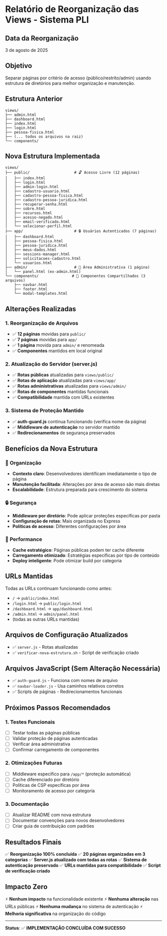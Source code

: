# Relatório de Reorganização das Views - Sistema PLI

## Data da Reorganização

3 de agosto de 2025

## Objetivo

Separar páginas por critério de acesso (público/restrito/admin) usando estrutura de diretórios para melhor organização e manutenção.

## Estrutura Anterior

```
views/
├── admin.html
├── dashboard.html
├── index.html
├── login.html
├── pessoa-fisica.html
├── (... todos os arquivos na raiz)
└── components/
```

## Nova Estrutura Implementada

```
views/
├── public/                    # 🔓 Acesso Livre (12 páginas)
│   ├── index.html
│   ├── login.html
│   ├── admin-login.html
│   ├── cadastro-usuario.html
│   ├── cadastro-pessoa-fisica.html
│   ├── cadastro-pessoa-juridica.html
│   ├── recuperar-senha.html
│   ├── sobre.html
│   ├── recursos.html
│   ├── acesso-negado.html
│   ├── email-verificado.html
│   └── selecionar-perfil.html
├── app/                       # 🔒 Usuários Autenticados (7 páginas)
│   ├── dashboard.html
│   ├── pessoa-fisica.html
│   ├── pessoa-juridica.html
│   ├── meus-dados.html
│   ├── sessions-manager.html
│   ├── solicitacoes-cadastro.html
│   └── usuarios.html
├── admin/                     # 🔐 Área Administrativa (1 página)
│   └── panel.html (ex-admin.html)
└── components/               # 🧩 Componentes Compartilhados (3 arquivos)
    ├── navbar.html
    ├── footer.html
    └── modal-templates.html
```

## Alterações Realizadas

### 1. Reorganização de Arquivos

- ✅ **12 páginas** movidas para `public/`
- ✅ **7 páginas** movidas para `app/`
- ✅ **1 página** movida para `admin/` e renomeada
- ✅ **Componentes** mantidos em local original

### 2. Atualização do Servidor (server.js)

- ✅ **Rotas públicas** atualizadas para `views/public/`
- ✅ **Rotas de aplicação** atualizadas para `views/app/`
- ✅ **Rotas administrativas** atualizadas para `views/admin/`
- ✅ **Rotas de componentes** mantidas funcionais
- ✅ **Compatibilidade** mantida com URLs existentes

### 3. Sistema de Proteção Mantido

- ✅ **auth-guard.js** continua funcionando (verifica nome da página)
- ✅ **Middleware de autenticação** no servidor mantido
- ✅ **Redirecionamentos** de segurança preservados

## Benefícios da Nova Estrutura

### 🎯 **Organização**

- **Contexto claro**: Desenvolvedores identificam imediatamente o tipo de página
- **Manutenção facilitada**: Alterações por área de acesso são mais diretas
- **Escalabilidade**: Estrutura preparada para crescimento do sistema

### 🔒 **Segurança**

- **Middleware por diretório**: Pode aplicar proteções específicas por pasta
- **Configuração de rotas**: Mais organizada no Express
- **Políticas de acesso**: Diferentes configurações por área

### 🚀 **Performance**

- **Cache estratégico**: Páginas públicas podem ter cache diferente
- **Carregamento otimizado**: Estratégias específicas por tipo de conteúdo
- **Deploy inteligente**: Pode otimizar build por categoria

## URLs Mantidas

Todas as URLs continuam funcionando como antes:

- `/` → `public/index.html`
- `/login.html` → `public/login.html`
- `/dashboard.html` → `app/dashboard.html`
- `/admin.html` → `admin/panel.html`
- (todas as outras URLs mantidas)

## Arquivos de Configuração Atualizados

- ✅ `server.js` - Rotas atualizadas
- ✅ `verificar-nova-estrutura.sh` - Script de verificação criado

## Arquivos JavaScript (Sem Alteração Necessária)

- ✅ `auth-guard.js` - Funciona com nomes de arquivo
- ✅ `navbar-loader.js` - Usa caminhos relativos corretos
- ✅ Scripts de páginas - Redirecionamentos funcionais

## Próximos Passos Recomendados

### 1. Testes Funcionais

- [ ] Testar todas as páginas públicas
- [ ] Validar proteção de páginas autenticadas
- [ ] Verificar área administrativa
- [ ] Confirmar carregamento de componentes

### 2. Otimizações Futuras

- [ ] Middleware específico para `/app/*` (proteção automática)
- [ ] Cache diferenciado por diretório
- [ ] Políticas de CSP específicas por área
- [ ] Monitoramento de acesso por categoria

### 3. Documentação

- [ ] Atualizar README com nova estrutura
- [ ] Documentar convenções para novos desenvolvedores
- [ ] Criar guia de contribuição com padrões

## Resultados Finais

✅ **Reorganização 100% concluída**
✅ **20 páginas organizadas em 3 categorias**
✅ **Server.js atualizado com todas as rotas**
✅ **Sistema de autenticação preservado**
✅ **URLs mantidas para compatibilidade**
✅ **Script de verificação criado**

## Impacto Zero

⚡ **Nenhum impacto** na funcionalidade existente
⚡ **Nenhuma alteração** nas URLs públicas
⚡ **Nenhuma mudança** no sistema de autenticação
⚡ **Melhoria significativa** na organização do código

---

**Status**: ✅ **IMPLEMENTAÇÃO CONCLUÍDA COM SUCESSO**
